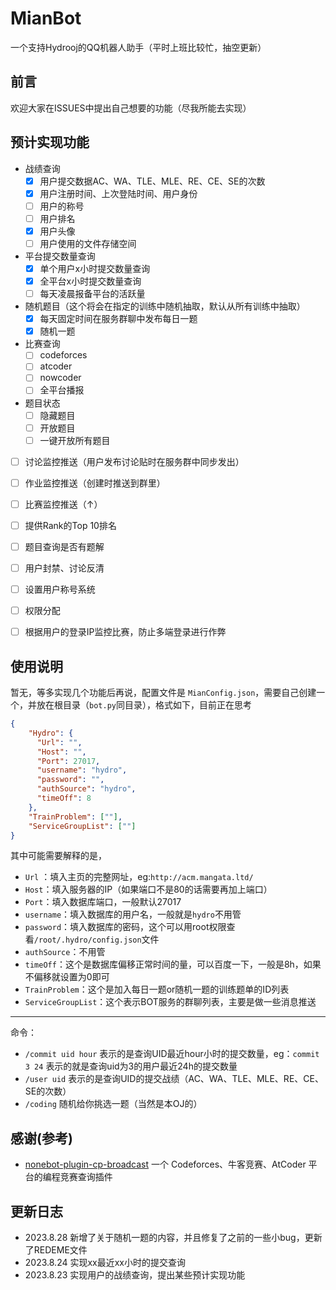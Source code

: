 # MianBot
一个支持Hydrooj的QQ机器人助手（平时上班比较忙，抽空更新）

## 前言
欢迎大家在ISSUES中提出自己想要的功能（尽我所能去实现）

## 预计实现功能

- 战绩查询
  - [x] 用户提交数据AC、WA、TLE、MLE、RE、CE、SE的次数
  - [x] 用户注册时间、上次登陆时间、用户身份
  - [ ] 用户的称号
  - [ ] 用户排名
  - [x] 用户头像
  - [ ] 用户使用的文件存储空间
- 平台提交数量查询
  - [x] 单个用户x小时提交数量查询
  - [x] 全平台x小时提交数量查询
  - [ ] 每天凌晨报备平台的活跃量
- 随机题目（这个将会在指定的训练中随机抽取，默认从所有训练中抽取）
  - [x] 每天固定时间在服务群聊中发布每日一题
  - [x] 随机一题
- 比赛查询
  - [ ] codeforces
  - [ ] atcoder
  - [ ] nowcoder
  - [ ] 全平台播报
- 题目状态
  - [ ] 隐藏题目
  - [ ] 开放题目
  - [ ] 一键开放所有题目
- [ ] 讨论监控推送（用户发布讨论贴时在服务群中同步发出）
- [ ] 作业监控推送（创建时推送到群里）
- [ ] 比赛监控推送（↑）
- [ ] 提供Rank的Top 10排名
- [ ] 题目查询是否有题解
- [ ] 用户封禁、讨论反清
- [ ] 设置用户称号系统
- [ ] 权限分配
- [ ] 根据用户的登录IP监控比赛，防止多端登录进行作弊



## 使用说明
暂无，等多实现几个功能后再说，配置文件是 `MianConfig.json`，需要自己创建一个，并放在根目录（`bot.py`同目录），格式如下，目前正在思考
```json
{
    "Hydro": {
      "Url": "",
      "Host": "",
      "Port": 27017,
      "username": "hydro",
      "password": "",
      "authSource": "hydro",
      "timeOff": 8
    },
    "TrainProblem": [""],
    "ServiceGroupList": [""]
}
```
其中可能需要解释的是，

- `Url` ：填入主页的完整网址，eg:`http://acm.mangata.ltd/`
- `Host`：填入服务器的IP（如果端口不是80的话需要再加上端口）
- `Port`：填入数据库端口，一般默认27017
- `username`：填入数据库的用户名，一般就是`hydro`不用管
- `password`：填入数据库的密码，这个可以用root权限查看`/root/.hydro/config.json`文件
- `authSource`：不用管
- `timeOff`：这个是数据库偏移正常时间的量，可以百度一下，一般是8h，如果不偏移就设置为0即可
- `TrainProblem`：这个是加入每日一题or随机一题的训练题单的ID列表
- `ServiceGroupList`：这个表示BOT服务的群聊列表，主要是做一些消息推送

<hr>

命令：

- `/commit uid hour` 表示的是查询UID最近hour小时的提交数量，eg：`commit 3 24` 表示的就是查询uid为3的用户最近24h的提交数量
- `/user uid` 表示的是查询UID的提交战绩（AC、WA、TLE、MLE、RE、CE、SE的次数）
- `/coding` 随机给你挑选一题（当然是本OJ的）


## 感谢(参考)

- [nonebot-plugin-cp-broadcast](https://github.com/HuParry/nonebot-plugin-cp-broadcast) 一个 Codeforces、牛客竞赛、AtCoder 平台的编程竞赛查询插件

## 更新日志

- 2023.8.28 新增了关于随机一题的内容，并且修复了之前的一些小bug，更新了REDEME文件
- 2023.8.24 实现xx最近xx小时的提交查询
- 2023.8.23 实现用户的战绩查询，提出某些预计实现功能